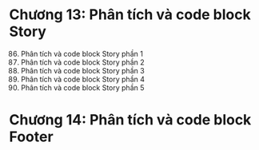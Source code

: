 # Chương 13: Phân tích và code block Story
86. Phân tích và code block Story phần 1
87. Phân tích và code block Story phần 2
88. Phân tích và code block Story phần 3
89. Phân tích và code block Story phần 4
90. Phân tích và code block Story phần 5
# Chương 14: Phân tích và code block Footer
